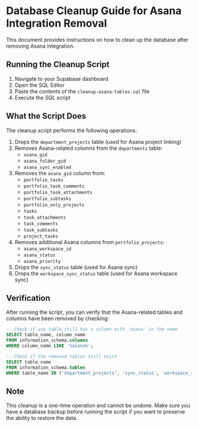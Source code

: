 
# Database Cleanup Guide for Asana Integration Removal

This document provides instructions on how to clean up the database after removing Asana integration.

## Running the Cleanup Script

1. Navigate to your Supabase dashboard
2. Open the SQL Editor
3. Paste the contents of the `cleanup-asana-tables.sql` file
4. Execute the SQL script

## What the Script Does

The cleanup script performs the following operations:

1. Drops the `department_projects` table (used for Asana project linking)
2. Removes Asana-related columns from the `departments` table:
   - `asana_gid`
   - `asana_folder_gid`
   - `asana_sync_enabled`
3. Removes the `asana_gid` column from:
   - `portfolio_tasks`
   - `portfolio_task_comments`
   - `portfolio_task_attachments`
   - `portfolio_subtasks`
   - `portfolio_only_projects`
   - `tasks`
   - `task_attachments`
   - `task_comments`
   - `task_subtasks`
   - `project_tasks`
4. Removes additional Asana columns from `portfolio_projects`:
   - `asana_workspace_id`
   - `asana_status`
   - `asana_priority`
5. Drops the `sync_status` table (used for Asana sync)
6. Drops the `workspace_sync_status` table (used for Asana workspace sync)

## Verification

After running the script, you can verify that the Asana-related tables and columns have been removed by checking:

```sql
-- Check if any table still has a column with 'asana' in the name
SELECT table_name, column_name
FROM information_schema.columns
WHERE column_name LIKE '%asana%';

-- Check if the removed tables still exist
SELECT table_name
FROM information_schema.tables
WHERE table_name IN ('department_projects', 'sync_status', 'workspace_sync_status');
```

## Note

This cleanup is a one-time operation and cannot be undone. Make sure you have a database backup before running the script if you want to preserve the ability to restore the data.
